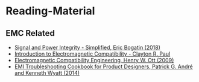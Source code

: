 # Reading-Material
## EMC Related
- [Signal and Power Integrity - Simplified, Eric Bogatin (2018)](https://github.com/JanThan/Reading-Material/blob/main/Signal%20and%20Power%20Integrity%20-%20Simplified%2C%20Eric%20Bogatin%20(2018).pdf)
- [Introduction to Electromagnetic Compatibility - Clayton R. Paul](https://github.com/JanThan/Reading-Material/blob/main/Introduction%20to%20Electromagnetic%20Compatibility%20-%20Clayton%20R.%20Paul.pdf)
- [Electromagnetic Compatibility Engineering, Henry W. Ott (2009)](https://github.com/JanThan/Reading-Material/blob/main/Electromagnetic%20Compatibility%20Engineering%2C%20Henry%20W.%20Ott%20(2009).pdf)
- [EMI Troubleshooting Cookbook for Product Designers, Patrick G. André and Kenneth Wyatt (2014)](https://github.com/JanThan/Reading-Material/blob/main/EMI%20Troubleshooting%20Cookbook%20for%20Product%20Designers%2C%20Patrick%20G.%20Andr%C3%A9%20and%20Kenneth%20Wyatt%20(2014).pdf)
